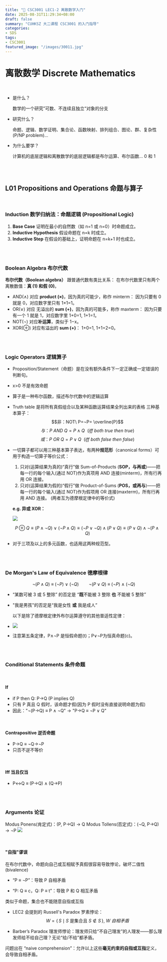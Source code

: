 ```yaml
---
title: "🧮 CSC3001 LEC1-2 离散数学入门"
date: 2025-08-31T11:29:34+08:00
draft: false
summary: "CUHKSZ 大二课程 CSC3001 的入门指导"
categories: 
- SDS
tags: 
- CSC3001
featured_image: "/images/30011.jpg"
---
```




# 离散数学 Discrete Mathematics

<br>

- 是什么？

  数学的一个研究”可数、不连续且独立“对象的分支

- 研究什么？

  命题、逻辑、数学证明、集合论、函数映射、排列组合、图论、群、复杂性(P/NP problem)…

- 为什么要学？

  计算机的底层逻辑和离散数学的底层逻辑都是布尔运算、布尔函数… 0 和 1

<br>

<br>

## L01 Propositions and Operations 命题与算子

<br>

### Induction 数学归纳法：命题逻辑 (Propositional Logic)
1. **Base Case**
    证明在最小的自然数（如 n=1 或 n=0）时命题成立。
2. **Inductive Hypothesis**
    假设命题在 n=k 时成立。
3. **Inductive Step**
    在假设的基础上，证明命题在 n=k+1 时也成立。

<br>

<br>


### Boolean Algebra 布尔代数
**布尔代数（Boolean algebra）** 跟普通代数有类比关系：
在布尔代数里只有两个离散数值：**真 (1) 和假 (0)**。
- AND(∧) 对应 **product (×)**，因为真的可能少，称作 minterm：
    因为只要有 0 就是 0，对应数字里只有 1×1=1。
- OR(∨) 对应 无溢出的 **sum (+)**，因为真的可能多，称作 maxterm：
    因为只要有一个 1 就是 1，对应数字里 1+0=1, 1+1=*1*。
- NOT(¬) 对应**补运算**，类似于 1−x。
- XOR(⊕) 对应有溢出的 **sum (+)**：
    1+0=1, 1+1=2=0。

<br>

<br>


### Logic Operators 逻辑算子
- Proposition/Statement（命题）是在没有额外条件下一定正确或一定错误的判断句。

- x>0 不是有效命题

- 算子是一种布尔函数，描述布尔代数中的逻辑运算

- Truth table 是将所有真假组合以及某种函数运算结果全列出来的表格
  三种基本算子：
  $$非：NOT\ P=¬P= \overline{P}$$
  $$与：P\ AND\ Q=P∧Q\ \ (iff\ both\ true\ then\ true)$$
  $$或：P\ OR\ Q=P∨Q\ \ (iff\ both\ false\ then\ false)$$

- 一切算子都可以用三种基本算子表达，有两种**规范形**（canonical forms）可用于构造一切算子等价公式：
    1. 只对(运算结果为真的)“真行”做 Sum-of-Products (**SOP，与再或**)——把每一行的每个输入(通过  NOT)作为真项用 AND 连接(minterm)，所有行再用 OR 连接。
    2. 只对(运算结果为假的)“假行”做 Product-of-Sums (**POS，或再与**)——把每一行的每个输入(通过  NOT)作为假项用 OR 连接(maxterm)，所有行再用 AND 连接。
     (两者互为德摩根定律中的等价式)
    
    **e.g. 异或 XOR：**
    
    ![](https://i.postimg.cc/XNhrMVj5/30019.png)
    
    $$P\oplus Q \equiv (P\land \neg Q)\ \lor\ (\neg P\land Q) \equiv (\neg P \lor \neg Q)\land(P\lor Q) \equiv (P\lor Q)\land \neg(P\land Q)$$
    
- 对于三项及以上的多元函数，也适用这两种规范型。

<br>

<br>


### De Morgan's Law of Equivalence 德摩根律
$$\neg(P\land Q)\ \equiv\ (\neg P)\ \lor\ (\neg Q)\qquad \neg(P\lor Q)\ \equiv\ (\neg P)\ \land\ (\neg Q)$$
- “某数可被 3 或 5 整除” 的否定是 “**既**不能被 3 整除 **也** 不能被 5 整除”

- "我是男孩"的否定是“我是女性 **或** 我是成人”

  以下是除了德摩根定律外布尔运算遵守的其他普适性定律：

- ![](https://i.postimg.cc/d3BYcGbB/DeMorgan.png)

- 注意第五条定律，P∧¬P 是恒假命题(t)；P∨¬P为恒真命题(c)。

<br>

<br>

### Conditional Statements 条件命题

<br>

#### If
- if P then Q: P→Q (P implies Q)
- 只有 P 真且 Q 假时，该命题才假(因为 P 假时没有直接说明命题为假)
- 因此："¬(P→Q) ≡ P ∧ ¬Q"  →  "P→Q ≡ ¬P ∨ Q"

<br>

#### Contrapositive 逆否命题
- P→Q ≡ ¬Q→¬P
- 只否不逆不等价

<br>

#### Iff 当且仅当
- P↔Q ≡ (P→Q) ∧ (Q→P)

<br>

<br>


###  Arguments 论证
Modus Ponens(肯定式)：(P, P→Q) → Q
Modus Tollens(否定式)：(¬Q, P→Q) → ¬P
![](https://i.postimg.cc/GtrCfX5t/Arguments.png)

<br>

#### "自指"谬误

在布尔代数中，命题向自己或互相赋予真假很容易导致悖论，破坏二值性(bivalence)
- “P ≡ ¬P”：导致 P 自相矛盾

- “P: Q ≡ c，Q: P ≡ t”：导致 P 和 Q 相互矛盾

  

类似于命题，集合也不能随意自指或互指
- LEC2 会提到的 Russell's Paradox 罗素悖论：$$W=\{\,S\mid S\ \text{是集合且}\ S\notin S\,\},\ W\ 自相矛盾$$

- Barber’s Paradox 理发师悖论：理发师只给“不自己理发”的人理发——那么理发师给不给自己理？无论“给/不给”都矛盾。

  

问题出在 “naive comprehension”：允许以上这些**毫无约束的自指或互指**定义，会导致自相矛盾。
